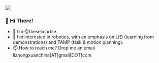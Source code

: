 <img align="top" src="https://github-readme-stats.vercel.app/api?username=Dieselmarble&show_icons=true&icon_color=CE1D2D&text_color=718096&bg_color=ffffff&hide_title=true" />

### 🌱 Hi There! 

- 👋 I’m @Dieselmarble 
- 👀 I’m interested in robotics, with an emphasis on LfD (learning from demonstrations) and TAMP (task & motion planning). 
- 📫 How to reach me? Drop me an email lizhongxuanchina[AT]gmail[DOT]com 

<!---
Dieselmarble/Dieselmarble is a ✨ special ✨ repository because its `README.md` (this file) appears on your GitHub profile.
You can click the Preview link to take a look at your changes.
--->
